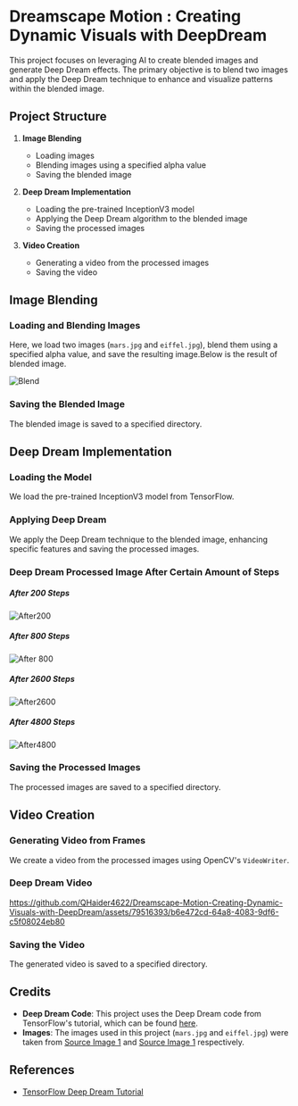 # Dreamscape Motion : Creating Dynamic Visuals with DeepDream

This project focuses on leveraging AI to create blended images and generate Deep Dream effects. The primary objective is to blend two images and apply the Deep Dream technique to enhance and visualize patterns within the blended image.

## Project Structure

1. **Image Blending**
    - Loading images
    - Blending images using a specified alpha value
    - Saving the blended image

2. **Deep Dream Implementation**
    - Loading the pre-trained InceptionV3 model
    - Applying the Deep Dream algorithm to the blended image
    - Saving the processed images

3. **Video Creation**
    - Generating a video from the processed images
    - Saving the video

## Image Blending

### Loading and Blending Images

Here, we load two images (`mars.jpg` and `eiffel.jpg`), blend them using a specified alpha value, and save the resulting image.Below is the result of blended image.

![Blend](https://github.com/QHaider4622/Dreamscape-Motion-Creating-Dynamic-Visuals-with-DeepDream/assets/79516393/46bf278b-ae77-4228-a1c3-494bd20bd9f5)

### Saving the Blended Image

The blended image is saved to a specified directory.

## Deep Dream Implementation

### Loading the Model

We load the pre-trained InceptionV3 model from TensorFlow.

### Applying Deep Dream

We apply the Deep Dream technique to the blended image, enhancing specific features and saving the processed images.

###  Deep Dream Processed Image After Certain Amount of Steps

##### After 200 Steps
![After200](https://github.com/QHaider4622/Dreamscape-Motion-Creating-Dynamic-Visuals-with-DeepDream/assets/79516393/f203ceb0-8ff9-4b54-a067-f17145c0594f)

##### After 800 Steps
![After 800](https://github.com/QHaider4622/Dreamscape-Motion-Creating-Dynamic-Visuals-with-DeepDream/assets/79516393/202e1f77-2616-430b-8bf3-40cd9aa96e5f)

##### After 2600 Steps
![After2600](https://github.com/QHaider4622/Dreamscape-Motion-Creating-Dynamic-Visuals-with-DeepDream/assets/79516393/4b14dc47-9f84-4cd4-bd2a-38d576c64e42)

##### After 4800 Steps
![After4800](https://github.com/QHaider4622/Dreamscape-Motion-Creating-Dynamic-Visuals-with-DeepDream/assets/79516393/8c7544fa-6c54-4955-9df4-1f94c8a920c0)


### Saving the Processed Images

The processed images are saved to a specified directory.

## Video Creation

### Generating Video from Frames

We create a video from the processed images using OpenCV's `VideoWriter`.

### Deep Dream Video

https://github.com/QHaider4622/Dreamscape-Motion-Creating-Dynamic-Visuals-with-DeepDream/assets/79516393/b6e472cd-64a8-4083-9df6-c5f08024eb80


### Saving the Video

The generated video is saved to a specified directory.

## Credits

- **Deep Dream Code**: This project uses the Deep Dream code from TensorFlow's tutorial, which can be found [here](https://www.tensorflow.org/tutorials/generative/deepdream).
- **Images**: The images used in this project (`mars.jpg` and `eiffel.jpg`) were taken from [Source Image 1](https://www.pxfuel.com/en/free-photo-xxgfs) and [Source Image 1](https://commons.wikimedia.org/wiki/File:Georges_Garen_embrasement_tour_Eiffel.jpg) respectively.
  

## References
- [TensorFlow Deep Dream Tutorial](https://www.tensorflow.org/tutorials/generative/deepdream)

